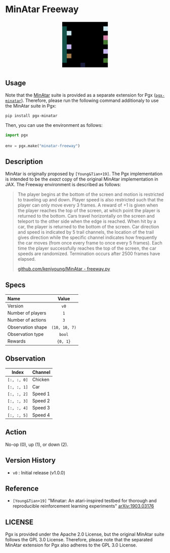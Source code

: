 # MinAtar Freeway

<p align="center">
<img src="https://raw.githubusercontent.com/sotetsuk/pgx/main/docs/assets/minatar-freeway.gif" width="30%">
</p>


## Usage

Note that the [MinAtar](https://github.com/kenjyoung/MinAtar) suite is provided as a separate extension for Pgx ([`pgx-minatar`](https://github.com/sotetsuk/pgx-minatar)). Therefore, please run the following command additionaly to use the MinAtar suite in Pgx:

```
pip install pgx-minatar
```

Then, you can use the environment as follows:

```py
import pgx

env = pgx.make("minatar-freeway")
```

## Description

MinAtar is originally proposed by `[Young&Tian+19]`. 
The Pgx implementation is intended to be the *exact* copy of the original MinAtar implementation in JAX. The Freeway environment is described as follows:

> The player begins at the bottom of the screen and motion is restricted to traveling up and down. Player speed is
also restricted such that the player can only move every 3 frames. A reward of +1 is given when the player reaches
the top of the screen, at which point the player is returned to the bottom. Cars travel horizontally on the screen
and teleport to the other side when the edge is reached. When hit by a car, the player is returned to the bottom of
the screen. Car direction and speed is indicated by 5 trail channels, the location of the trail gives direction
while the specific channel indicates how frequently the car moves (from once every frame to once every 5 frames).
Each time the player successfully reaches the top of the screen, the car speeds are randomized. Termination occurs
after 2500 frames have elapsed.
> 
> [github.com/kenjyoung/MinAtar - freeway.py](https://github.com/kenjyoung/MinAtar/blob/master/minatar/environments/freeway.py)

## Specs

| Name | Value |
|:---|:----:|
| Version | `v0` |
| Number of players | `1` |
| Number of actions | `3` |
| Observation shape | `(10, 10, 7)` |
| Observation type | `bool` |
| Rewards | `{0, 1}` |

## Observation

| Index | Channel |
|:---:|:----|
| `[:, :, 0]` | Chicken |
| `[:, :, 1]` | Car |
| `[:, :, 2]` | Speed 1 |
| `[:, :, 3]` | Speed 2 |
| `[:, :, 4]` | Speed 3 |
| `[:, :, 5]` | Speed 4 |

## Action
No-op (0), up (1), or down (2).

## Version History

- `v0` : Initial release (v1.0.0)

## Reference

- `[Young&Tian+19]` "Minatar: An atari-inspired testbed for thorough and reproducible reinforcement learning experiments" [arXiv:1903.03176](https://arxiv.org/abs/1903.03176)


## LICENSE

Pgx is provided under the Apache 2.0 License, but the original MinAtar suite follows the GPL 3.0 License. Therefore, please note that the separated MinAtar extension for Pgx also adheres to the GPL 3.0 License.